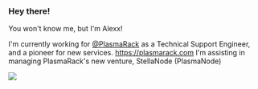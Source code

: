 ### Hey there!
You won't know me, but I'm Alexx!<br>

I'm currently working for [@PlasmaRack](https://github.com/plasmarack) as a Technical Support Engineer, and a pioneer for new services.
https://plasmarack.com
I'm assisting in managing PlasmaRack's new venture, StellaNode (PlasmaNode)

<img src="https://github.com/soundlesss/soundlesss/blob/main/corgi-computer.gif">
